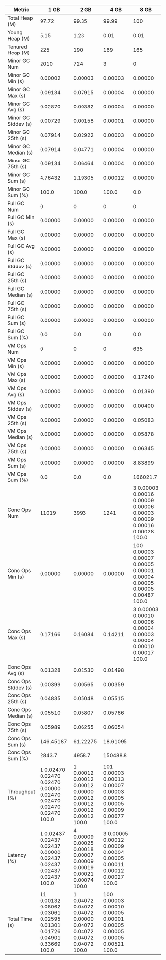 | Metric | 1 GB | 2 GB | 4 GB | 8 GB |
|------|----|----|----|----|
| Total Heap (M) | 97.72 | 99.35 | 99.99 | 100 |
| Young Heap (M) | 5.15 | 1.23 | 0.01 | 0.01 |
| Tenured Heap (M) | 225 | 190 | 169 | 165 |
| Minor GC Num | 2010 | 724 | 3 | 0 |
| Minor GC Min (s) | 0.00002 | 0.00003 | 0.00003 | 0.00000 |
| Minor GC Max (s) | 0.09134 | 0.07915 | 0.00004 | 0.00000 |
| Minor GC Avg (s) | 0.02870 | 0.00382 | 0.00004 | 0.00000 |
| Minor GC Stddev (s) | 0.00729 | 0.00158 | 0.00001 | 0.00000 |
| Minor GC 25th (s) | 0.07914 | 0.02922 | 0.00003 | 0.00000 |
| Minor GC Median (s) | 0.07914 | 0.04771 | 0.00004 | 0.00000 |
| Minor GC 75th (s) | 0.09134 | 0.06464 | 0.00004 | 0.00000 |
| Minor GC Sum (s) | 4.76432 | 1.19305 | 0.00012 | 0.00000 |
| Minor GC Sum (%) | 100.0 | 100.0 | 100.0 | 0.0 |
| Full GC Num | 0 | 0 | 0 | 0 |
| Full GC Min (s) | 0.00000 | 0.00000 | 0.00000 | 0.00000 |
| Full GC Max (s) | 0.00000 | 0.00000 | 0.00000 | 0.00000 |
| Full GC Avg (s) | 0.00000 | 0.00000 | 0.00000 | 0.00000 |
| Full GC Stddev (s) | 0.00000 | 0.00000 | 0.00000 | 0.00000 |
| Full GC 25th (s) | 0.00000 | 0.00000 | 0.00000 | 0.00000 |
| Full GC Median (s) | 0.00000 | 0.00000 | 0.00000 | 0.00000 |
| Full GC 75th (s) | 0.00000 | 0.00000 | 0.00000 | 0.00000 |
| Full GC Sum (s) | 0.00000 | 0.00000 | 0.00000 | 0.00000 |
| Full GC Sum (%) | 0.0 | 0.0 | 0.0 | 0.0 |
| VM Ops Num | 0 | 0 | 0 | 635 |
| VM Ops Min (s) | 0.00000 | 0.00000 | 0.00000 | 0.00000 |
| VM Ops Max (s) | 0.00000 | 0.00000 | 0.00000 | 0.17240 |
| VM Ops Avg (s) | 0.00000 | 0.00000 | 0.00000 | 0.01390 |
| VM Ops Stddev (s) | 0.00000 | 0.00000 | 0.00000 | 0.00400 |
| VM Ops 25th (s) | 0.00000 | 0.00000 | 0.00000 | 0.05083 |
| VM Ops Median (s) | 0.00000 | 0.00000 | 0.00000 | 0.05878 |
| VM Ops 75th (s) | 0.00000 | 0.00000 | 0.00000 | 0.06345 |
| VM Ops Sum (s) | 0.00000 | 0.00000 | 0.00000 | 8.83899 |
| VM Ops Sum (%) | 0.0 | 0.0 | 0.0 | 166021.7 |
| Conc Ops Num | 11019 | 3993 | 1241 | 3	0.00003	0.00016	0.00009	0.00006	0.00003	0.00009	0.00016	0.00028	100.0 |
| Conc Ops Min (s) | 0.00000 | 0.00000 | 0.00000 | 100	0.00003	0.00007	0.00005	0.00001	0.00004	0.00005	0.00005	0.00487	100.0 |
| Conc Ops Max (s) | 0.17166 | 0.16084 | 0.14211 | 3	0.00003	0.00010	0.00006	0.00004	0.00003	0.00004	0.00010	0.00017	100.0 |
| Conc Ops Avg (s) | 0.01328 | 0.01530 | 0.01498 |  |
| Conc Ops Stddev (s) | 0.00399 | 0.00565 | 0.00359 |  |
| Conc Ops 25th (s) | 0.04835 | 0.05048 | 0.05515 |  |
| Conc Ops Median (s) | 0.05510 | 0.05807 | 0.05766 |  |
| Conc Ops 75th (s) | 0.05989 | 0.06255 | 0.06054 |  |
| Conc Ops Sum (s) | 146.45187 | 61.22275 | 18.61095 |  |
| Conc Ops Sum (%) | 2843.7 | 4958.7 | 150488.8 |  |
| Throughput (%) | 1	0.02470	0.02470	0.02470	0.00000	0.02470	0.02470	0.02470	0.02470	100.0 | 1	0.00012	0.00012	0.00012	0.00000	0.00012	0.00012	0.00012	0.00012	100.0 | 101	0.00003	0.00013	0.00007	0.00003	0.00005	0.00005	0.00009	0.00677	100.0 |  |
| Latency (%) | 1	0.02437	0.02437	0.02437	0.00000	0.02437	0.02437	0.02437	0.02437	100.0 | 4	0.00009	0.00025	0.00018	0.00007	0.00009	0.00019	0.00021	0.00074	100.0 | 3	0.00005	0.00012	0.00009	0.00004	0.00005	0.00011	0.00012	0.00027	100.0 |  |
| Total Time (s) | 11	0.00132	0.08062	0.03061	0.02595	0.01301	0.01726	0.04901	0.33669	100.0 | 1	0.04072	0.04072	0.04072	0.00000	0.04072	0.04072	0.04072	0.04072	100.0 | 100	0.00003	0.00010	0.00005	0.00001	0.00005	0.00005	0.00005	0.00521	100.0 |  |
